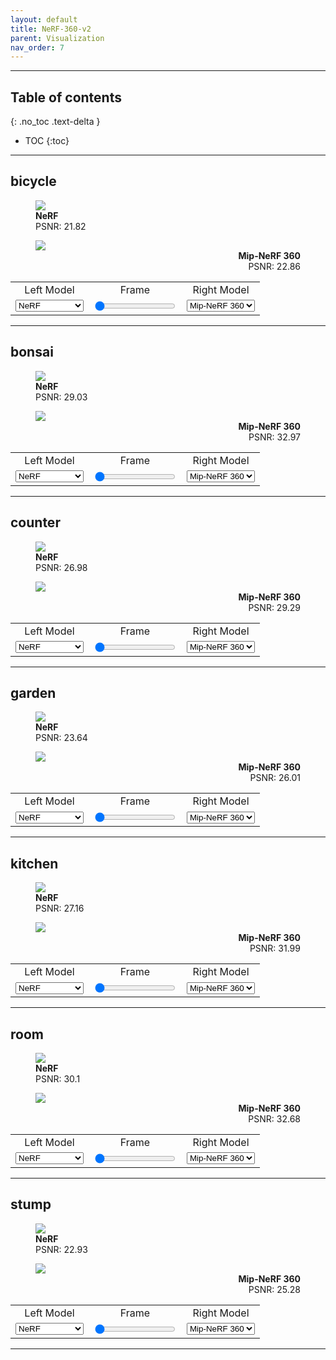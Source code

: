 ```yaml
---
layout: default
title: NeRF-360-v2
parent: Visualization
nav_order: 7
---
```


<script defer src="https://unpkg.com/img-comparison-slider@7/dist/index.js"></script>
<link rel="stylesheet" href="https://unpkg.com/img-comparison-slider@7/dist/styles.css"/>
<script src="{{site.baseurl}}/assets/js/my-js.js"></script>
<link rel="stylesheet" href="{{site.baseurl}}/assets/css/my-css.css"/>

---

## Table of contents
{: .no_toc .text-delta }

- TOC
{:toc}

---
## bicycle

<div align="center">
  <img-comparison-slider hover="hover">
    <figure slot="first" class="before">
      <img id="left_img_nerf_360_v2_bicycle" src="https://huggingface.co/nrtf/nerf_factory/resolve/main/nerf_nerf_360_v2_bicycle_220901/render_model/image000.jpg" style="min-width: 800px;">
      <figcaption id="left_caption_nerf_360_v2_bicycle" style="text-align:left;">
        <b>NeRF</b><br>PSNR: 21.82
      </figcaption>
    </figure>
    <figure slot="second" class="after">
      <img id="right_img_nerf_360_v2_bicycle" src="https://huggingface.co/nrtf/nerf_factory/resolve/main/mipnerf360_nerf_360_v2_bicycle_220901/render_model/image000.jpg" style="min-width: 800px;">
      <figcaption id="right_caption_nerf_360_v2_bicycle" style="text-align:right;">
        <b>Mip-NeRF 360</b><br>PSNR: 22.86
      </figcaption>
    </figure>
  </img-comparison-slider>
  <table width="100%">
    <tr>
      <td align="center">
        Left Model
      </td>
      <td align="center">
        Frame
      </td>
      <td align="center">
        Right Model
      </td>
    </tr>
    <tr>
      <td align="center">
        <select id="left_select_nerf_360_v2_bicycle" onchange="select_model(this, 'left', 'nerf_360_v2', 'bicycle')">
          <option selected="selected" value="nerf">NeRF</option>
          <option value="nerfpp">NeRF++</option>
          <option value="plenoxel">Plenoxels</option>
          <option value="dvgo">DVGO</option>
          <option value="mipnerf">Mip-NeRF</option>
          <option value="mipnerf360">Mip-NeRF 360</option>
        </select>
      </td>
      <td align="center">
        <input id="input_nerf_360_v2_bicycle" type="range" min="0" max="19" value="0" onchange="select_frame(this, 'nerf_360_v2', 'bicycle')">
      </td>
      <td align="center">
        <select id="right_select_nerf_360_v2_bicycle" onchange="select_model(this, 'right', 'nerf_360_v2', 'bicycle')">
          <option value="nerf">NeRF</option>
          <option value="nerfpp">NeRF++</option>
          <option value="plenoxel">Plenoxels</option>
          <option value="dvgo">DVGO</option>
          <option value="mipnerf">Mip-NeRF</option>
          <option selected="selected" value="mipnerf360">Mip-NeRF 360</option>
        </select>
      </td>
    </tr>
  </table>
</div>

---

## bonsai

<div align="center">
  <img-comparison-slider hover="hover">
    <figure slot="first" class="before">
      <img id="left_img_nerf_360_v2_bonsai" src="https://huggingface.co/nrtf/nerf_factory/resolve/main/nerf_nerf_360_v2_bonsai_220901/render_model/image000.jpg" style="min-width: 900px;">
      <figcaption id="left_caption_nerf_360_v2_bonsai" style="text-align:left;">
        <b>NeRF</b><br>PSNR: 29.03
      </figcaption>
    </figure>
    <figure slot="second" class="after">
      <img id="right_img_nerf_360_v2_bonsai" src="https://huggingface.co/nrtf/nerf_factory/resolve/main/mipnerf360_nerf_360_v2_bonsai_220901/render_model/image000.jpg" style="min-width: 900px;">
      <figcaption id="right_caption_nerf_360_v2_bonsai" style="text-align:right;">
        <b>Mip-NeRF 360</b><br>PSNR: 32.97
      </figcaption>
    </figure>
  </img-comparison-slider>
  <table width="100%">
    <tr>
      <td align="center">
        Left Model
      </td>
      <td align="center">
        Frame
      </td>
      <td align="center">
        Right Model
      </td>
    </tr>
    <tr>
      <td align="center">
        <select id="left_select_nerf_360_v2_bonsai" onchange="select_model(this, 'left', 'nerf_360_v2', 'bonsai')">
          <option selected="selected" value="nerf">NeRF</option>
          <option value="nerfpp">NeRF++</option>
          <option value="plenoxel">Plenoxels</option>
          <option value="dvgo">DVGO</option>
          <option value="mipnerf">Mip-NeRF</option>
          <option value="mipnerf360">Mip-NeRF 360</option>
        </select>
      </td>
      <td align="center">
        <input id="input_nerf_360_v2_bonsai" type="range" min="0" max="29" value="0" onchange="select_frame(this, 'nerf_360_v2', 'bonsai')">
      </td>
      <td align="center">
        <select id="right_select_nerf_360_v2_bonsai" onchange="select_model(this, 'right', 'nerf_360_v2', 'bonsai')">
          <option value="nerf">NeRF</option>
          <option value="nerfpp">NeRF++</option>
          <option value="plenoxel">Plenoxels</option>
          <option value="dvgo">DVGO</option>
          <option value="mipnerf">Mip-NeRF</option>
          <option selected="selected" value="mipnerf360">Mip-NeRF 360</option>
        </select>
      </td>
    </tr>
  </table>
</div>

---

## counter

<div align="center">
  <img-comparison-slider hover="hover">
    <figure slot="first" class="before">
      <img id="left_img_nerf_360_v2_counter" src="https://huggingface.co/nrtf/nerf_factory/resolve/main/nerf_nerf_360_v2_counter_220901/render_model/image000.jpg" style="min-width: 900px;">
      <figcaption id="left_caption_nerf_360_v2_counter" style="text-align:left;">
        <b>NeRF</b><br>PSNR: 26.98
      </figcaption>
    </figure>
    <figure slot="second" class="after">
      <img id="right_img_nerf_360_v2_counter" src="https://huggingface.co/nrtf/nerf_factory/resolve/main/mipnerf360_nerf_360_v2_counter_220901/render_model/image000.jpg" style="min-width: 900px;">
      <figcaption id="right_caption_nerf_360_v2_counter" style="text-align:right;">
        <b>Mip-NeRF 360</b><br>PSNR: 29.29
      </figcaption>
    </figure>
  </img-comparison-slider>
  <table width="100%">
    <tr>
      <td align="center">
        Left Model
      </td>
      <td align="center">
        Frame
      </td>
      <td align="center">
        Right Model
      </td>
    </tr>
    <tr>
      <td align="center">
        <select id="left_select_nerf_360_v2_counter" onchange="select_model(this, 'left', 'nerf_360_v2', 'counter')">
          <option selected="selected" value="nerf">NeRF</option>
          <option value="nerfpp">NeRF++</option>
          <option value="plenoxel">Plenoxels</option>
          <option value="dvgo">DVGO</option>
          <option value="mipnerf">Mip-NeRF</option>
          <option value="mipnerf360">Mip-NeRF 360</option>
        </select>
      </td>
      <td align="center">
        <input id="input_nerf_360_v2_counter" type="range" min="0" max="23" value="0" onchange="select_frame(this, 'nerf_360_v2', 'counter')">
      </td>
      <td align="center">
        <select id="right_select_nerf_360_v2_counter" onchange="select_model(this, 'right', 'nerf_360_v2', 'counter')">
          <option value="nerf">NeRF</option>
          <option value="nerfpp">NeRF++</option>
          <option value="plenoxel">Plenoxels</option>
          <option value="dvgo">DVGO</option>
          <option value="mipnerf">Mip-NeRF</option>
          <option selected="selected" value="mipnerf360">Mip-NeRF 360</option>
        </select>
      </td>
    </tr>
  </table>
</div>

---

## garden

<div align="center">
  <img-comparison-slider hover="hover">
    <figure slot="first" class="before">
      <img id="left_img_nerf_360_v2_garden" src="https://huggingface.co/nrtf/nerf_factory/resolve/main/nerf_nerf_360_v2_garden_220901/render_model/image000.jpg" style="min-width: 900px;">
      <figcaption id="left_caption_nerf_360_v2_garden" style="text-align:left;">
        <b>NeRF</b><br>PSNR: 23.64
      </figcaption>
    </figure>
    <figure slot="second" class="after">
      <img id="right_img_nerf_360_v2_garden" src="https://huggingface.co/nrtf/nerf_factory/resolve/main/mipnerf360_nerf_360_v2_garden_220901/render_model/image000.jpg" style="min-width: 900px;">
      <figcaption id="right_caption_nerf_360_v2_garden" style="text-align:right;">
        <b>Mip-NeRF 360</b><br>PSNR: 26.01
      </figcaption>
    </figure>
  </img-comparison-slider>
  <table width="100%">
    <tr>
      <td align="center">
        Left Model
      </td>
      <td align="center">
        Frame
      </td>
      <td align="center">
        Right Model
      </td>
    </tr>
    <tr>
      <td align="center">
        <select id="left_select_nerf_360_v2_garden" onchange="select_model(this, 'left', 'nerf_360_v2', 'garden')">
          <option selected="selected" value="nerf">NeRF</option>
          <option value="nerfpp">NeRF++</option>
          <option value="plenoxel">Plenoxels</option>
          <option value="dvgo">DVGO</option>
          <option value="mipnerf">Mip-NeRF</option>
          <option value="mipnerf360">Mip-NeRF 360</option>
        </select>
      </td>
      <td align="center">
        <input id="input_nerf_360_v2_garden" type="range" min="0" max="18" value="0" onchange="select_frame(this, 'nerf_360_v2', 'garden')">
      </td>
      <td align="center">
        <select id="right_select_nerf_360_v2_garden" onchange="select_model(this, 'right', 'nerf_360_v2', 'garden')">
          <option value="nerf">NeRF</option>
          <option value="nerfpp">NeRF++</option>
          <option value="plenoxel">Plenoxels</option>
          <option value="dvgo">DVGO</option>
          <option value="mipnerf">Mip-NeRF</option>
          <option selected="selected" value="mipnerf360">Mip-NeRF 360</option>
        </select>
      </td>
    </tr>
  </table>
</div>

---

## kitchen

<div align="center">
  <img-comparison-slider hover="hover">
    <figure slot="first" class="before">
      <img id="left_img_nerf_360_v2_kitchen" src="https://huggingface.co/nrtf/nerf_factory/resolve/main/nerf_nerf_360_v2_kitchen_220901/render_model/image000.jpg" style="min-width: 900px;">
      <figcaption id="left_caption_nerf_360_v2_kitchen" style="text-align:left;">
        <b>NeRF</b><br>PSNR: 27.16
      </figcaption>
    </figure>
    <figure slot="second" class="after">
      <img id="right_img_nerf_360_v2_kitchen" src="https://huggingface.co/nrtf/nerf_factory/resolve/main/mipnerf360_nerf_360_v2_kitchen_220901/render_model/image000.jpg" style="min-width: 900px;">
      <figcaption id="right_caption_nerf_360_v2_kitchen" style="text-align:right;">
        <b>Mip-NeRF 360</b><br>PSNR: 31.99
      </figcaption>
    </figure>
  </img-comparison-slider>
  <table width="100%">
    <tr>
      <td align="center">
        Left Model
      </td>
      <td align="center">
        Frame
      </td>
      <td align="center">
        Right Model
      </td>
    </tr>
    <tr>
      <td align="center">
        <select id="left_select_nerf_360_v2_kitchen" onchange="select_model(this, 'left', 'nerf_360_v2', 'kitchen')">
          <option selected="selected" value="nerf">NeRF</option>
          <option value="nerfpp">NeRF++</option>
          <option value="plenoxel">Plenoxels</option>
          <option value="dvgo">DVGO</option>
          <option value="mipnerf">Mip-NeRF</option>
          <option value="mipnerf360">Mip-NeRF 360</option>
        </select>
      </td>
      <td align="center">
        <input id="input_nerf_360_v2_kitchen" type="range" min="0" max="27" value="0" onchange="select_frame(this, 'nerf_360_v2', 'kitchen')">
      </td>
      <td align="center">
        <select id="right_select_nerf_360_v2_kitchen" onchange="select_model(this, 'right', 'nerf_360_v2', 'kitchen')">
          <option value="nerf">NeRF</option>
          <option value="nerfpp">NeRF++</option>
          <option value="plenoxel">Plenoxels</option>
          <option value="dvgo">DVGO</option>
          <option value="mipnerf">Mip-NeRF</option>
          <option selected="selected" value="mipnerf360">Mip-NeRF 360</option>
        </select>
      </td>
    </tr>
  </table>
</div>

---

## room

<div align="center">
  <img-comparison-slider hover="hover">
    <figure slot="first" class="before">
      <img id="left_img_nerf_360_v2_room" src="https://huggingface.co/nrtf/nerf_factory/resolve/main/nerf_nerf_360_v2_room_220901/render_model/image000.jpg" style="min-width: 900px;">
      <figcaption id="left_caption_nerf_360_v2_room" style="text-align:left;">
        <b>NeRF</b><br>PSNR: 30.1
      </figcaption>
    </figure>
    <figure slot="second" class="after">
      <img id="right_img_nerf_360_v2_room" src="https://huggingface.co/nrtf/nerf_factory/resolve/main/mipnerf360_nerf_360_v2_room_220901/render_model/image000.jpg" style="min-width: 900px;">
      <figcaption id="right_caption_nerf_360_v2_room" style="text-align:right;">
        <b>Mip-NeRF 360</b><br>PSNR: 32.68
      </figcaption>
    </figure>
  </img-comparison-slider>
  <table width="100%">
    <tr>
      <td align="center">
        Left Model
      </td>
      <td align="center">
        Frame
      </td>
      <td align="center">
        Right Model
      </td>
    </tr>
    <tr>
      <td align="center">
        <select id="left_select_nerf_360_v2_room" onchange="select_model(this, 'left', 'nerf_360_v2', 'room')">
          <option selected="selected" value="nerf">NeRF</option>
          <option value="nerfpp">NeRF++</option>
          <option value="plenoxel">Plenoxels</option>
          <option value="dvgo">DVGO</option>
          <option value="mipnerf">Mip-NeRF</option>
          <option value="mipnerf360">Mip-NeRF 360</option>
        </select>
      </td>
      <td align="center">
        <input id="input_nerf_360_v2_room" type="range" min="0" max="31" value="0" onchange="select_frame(this, 'nerf_360_v2', 'room')">
      </td>
      <td align="center">
        <select id="right_select_nerf_360_v2_room" onchange="select_model(this, 'right', 'nerf_360_v2', 'room')">
          <option value="nerf">NeRF</option>
          <option value="nerfpp">NeRF++</option>
          <option value="plenoxel">Plenoxels</option>
          <option value="dvgo">DVGO</option>
          <option value="mipnerf">Mip-NeRF</option>
          <option selected="selected" value="mipnerf360">Mip-NeRF 360</option>
        </select>
      </td>
    </tr>
  </table>
</div>

---

## stump

<div align="center">
  <img-comparison-slider hover="hover">
    <figure slot="first" class="before">
      <img id="left_img_nerf_360_v2_stump" src="https://huggingface.co/nrtf/nerf_factory/resolve/main/nerf_nerf_360_v2_stump_220901/render_model/image000.jpg" style="min-width: 900px;">
      <figcaption id="left_caption_nerf_360_v2_stump" style="text-align:left;">
        <b>NeRF</b><br>PSNR: 22.93
      </figcaption>
    </figure>
    <figure slot="second" class="after">
      <img id="right_img_nerf_360_v2_stump" src="https://huggingface.co/nrtf/nerf_factory/resolve/main/mipnerf360_nerf_360_v2_stump_220901/render_model/image000.jpg" style="min-width: 900px;">
      <figcaption id="right_caption_nerf_360_v2_stump" style="text-align:right;">
        <b>Mip-NeRF 360</b><br>PSNR: 25.28
      </figcaption>
    </figure>
  </img-comparison-slider>
  <table width="100%">
    <tr>
      <td align="center">
        Left Model
      </td>
      <td align="center">
        Frame
      </td>
      <td align="center">
        Right Model
      </td>
    </tr>
    <tr>
      <td align="center">
        <select id="left_select_nerf_360_v2_stump" onchange="select_model(this, 'left', 'nerf_360_v2', 'stump')">
          <option selected="selected" value="nerf">NeRF</option>
          <option value="nerfpp">NeRF++</option>
          <option value="plenoxel">Plenoxels</option>
          <option value="dvgo">DVGO</option>
          <option value="mipnerf">Mip-NeRF</option>
          <option value="mipnerf360">Mip-NeRF 360</option>
        </select>
      </td>
      <td align="center">
        <input id="input_nerf_360_v2_stump" type="range" min="0" max="12" value="0" onchange="select_frame(this, 'nerf_360_v2', 'stump')">
      </td>
      <td align="center">
        <select id="right_select_nerf_360_v2_stump" onchange="select_model(this, 'right', 'nerf_360_v2', 'stump')">
          <option value="nerf">NeRF</option>
          <option value="nerfpp">NeRF++</option>
          <option value="plenoxel">Plenoxels</option>
          <option value="dvgo">DVGO</option>
          <option value="mipnerf">Mip-NeRF</option>
          <option selected="selected" value="mipnerf360">Mip-NeRF 360</option>
        </select>
      </td>
    </tr>
  </table>
</div>

---

